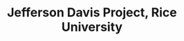 ---
layout: repo
title: "Jefferson Davis Project, Rice University"
id: 16934
permalink: repos/16934/
---